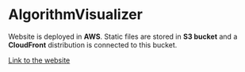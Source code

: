 # AlgorithmVisualizer

Website is deployed in **AWS**. Static files are stored in **S3 bucket** and a **CloudFront** distribution is connected to this bucket.

[Link to the website](https://d172ebtrclmphb.cloudfront.net)

